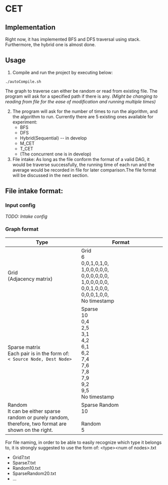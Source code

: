 # CET

## Implementation

Right now, it has implemented BFS and DFS traversal using stack. Furthermore, the hybrid one is almost done. 

## Usage

1. Compile and run the project by executing below:

````shell
./autoCompile.sh
````

The graph to traverse can either be random or read from existing file. The program will ask for a specified path if there is any. *(Might be changing to reading from file for the ease of modification and running multiple times)*

2. The program will ask for the number of times to run the algorithm, and the algorithm to run. Currently there are 5 existing ones available for experiment:
   - BFS
   - DFS
   - Hybrid(Sequential) -- in develop
   - M_CET
   - T_CET
   - (The concurrent one is in develop)
3. File intake: As long as the file conform the format of a valid DAG, it would be traverse successfully, the running time of each run and the average would be recorded in file for later comparison.The file format will be discussed in the next section.



## File intake format:

### Input config

*TODO: Intake config*



### Graph format

| Type                                                         | Format                                                    |
| ------------------------------------------------------------ | ------------------------------------------------------------ |
| Grid<br /> (Adjacency matrix)                                |  Grid  <img width=400/>  <br />6 <br />0,0,1,0,1,0, <br />1,0,0,0,0,0, <br />0,0,0,0,0,0, <br />1,0,0,0,0,0, <br />0,0,1,0,0,0, <br />0,0,0,1,0,0, <br />No timestamp |
| Sparse matrix<br />Each pair is in the form of:<br />  `< Source Node, Dest Node>` | Sparse <br />10 <br />0,4 <br />2,5 <br />3,1 <br />4,2 <br />6,1 <br />6,2 <br />7,4 <br />7,6 <br />7,8 <br />7,9 <br />9,2 <br />9,5 <br />No timestamp |
| Random<br />It can be either sparse random or purely random, <br />therefore, two format are shown on the right. | Sparse Random <br />10<br /><br />Random<br />5              |

For file naming, in order to be able to easily recognize which type it belongs to, it is strongly suggested to use the form of: \<type\>\<num of nodes\>.txt

- Grid7.txt
- Sparse7.txt
- Random10.txt
- SparseRandom20.txt
- ...  
